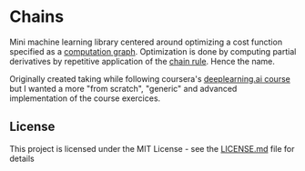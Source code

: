 # Chains

Mini machine learning library centered around optimizing a cost function specified as a [computation graph](http://colah.github.io/posts/2015-08-Backprop/). Optimization is done by computing partial derivatives by repetitive application of the [chain rule](https://en.wikipedia.org/wiki/Chain_rule). Hence the name.


Originally created taking while following coursera's [deeplearning.ai course](https://www.coursera.org/specializations/deep-learning) but I wanted a more "from scratch", "generic" and advanced implementation of the course exercices.


## License
This project is licensed under the MIT License - see the [LICENSE.md](LICENSE.md) file for details


